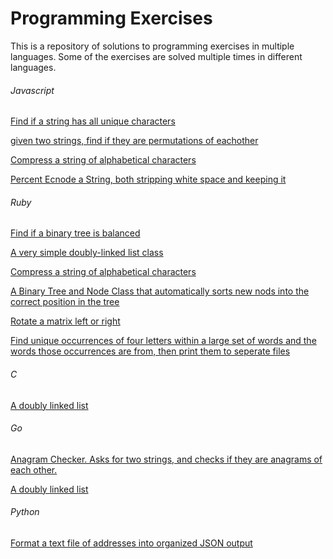 # Programming Exercises

This is a repository of solutions to programming exercises in multiple languages. Some of the
exercises are solved multiple times in different languages.

###### Javascript
[Find if a string has all unique characters](javascript/has-all-uniq-chars.js)

[given two strings, find if they are permutations of eachother](javascript/permutation-finder.js)

[Compress a string of alphabetical characters](javascript/string_compressor.js)

[Percent Ecnode a String, both stripping white space and keeping it](javascript/percent-encoding-string.js)

###### Ruby
[Find if a binary tree is balanced](ruby/is_balanced_tree.rb)

[A very simple doubly-linked list class](ruby/linked_list.rb)

[Compress a string of alphabetical characters](ruby/string_compressor.rb)

[A Binary Tree and Node Class that automatically sorts new nods into the correct position in the tree](ruby/binary_tree.rb)

[Rotate a matrix left or right](ruby/rotate_matrix.rb)

[Find unique occurrences of four letters within a large set of words and the words those occurrences are from, then print them to seperate files](ruby/sort_words)

###### C

[A doubly linked list](c/double_linked_list.c)

###### Go
[Anagram Checker. Asks for two strings, and checks if they are anagrams of each other.](https://github.com/arelenglish/go-anagram-checker)

[A doubly linked list](go/double_linked_list.go)

###### Python
[Format a text file of addresses into organized JSON output](https://github.com/arelenglish/rolodex)
